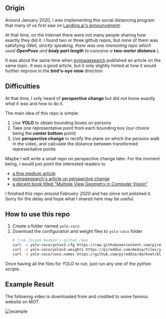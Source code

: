 ## Origin
Around January 2020, I was implementing this social distancing program that many of us first saw on [Landing.ai's announcement](https://landing.ai/landing-ai-creates-an-ai-tool-to-help-customers-monitor-social-distancing-in-the-workplace/).

At that time, on the Internet there were not many people sharing how exactly they did it. I found two or three github repos, but none of them was satisfying (_Well, strictly speaking, there was one interesting repo which used **OpenPose** and **body part length** to conceive a **two-meter distance**_.).

It was about the same time when [pyimagesearch](https://www.pyimagesearch.com/2020/06/01/opencv-social-distancing-detector/) published an article on the same topic. It was a good article, but it only slightly hinted at how it would further improve in the **bird's-eye view** direction 

## Difficulties
At that time, I only heard of **perspective change** but did not know exactly what it was and how to do it.

The main idea of this repo is simple:
01. Use **YOLO** to obtain bounding boxes on persons
02. Take one representative point from each bounding box (our choice being the **center bottom** point)
03. Use **perspective change** to rectify the plane on which the persons walk in the video, and calculate the distance between transformed representative points

Maybe I will write a small repo on perspective change later. For the moment being, I would just point the interested readers to
- [a fine medium article](https://medium.com/acmvit/how-to-project-an-image-in-perspective-view-of-a-background-image-opencv-python-d101bdf966bc)
- [pyimagesearch's article on perspective change](https://www.pyimagesearch.com/2014/08/25/4-point-opencv-getperspective-transform-example/)
- [a decent book titled "Multiple View Geometry in Computer Vision"](https://www.robots.ox.ac.uk/~vgg/hzbook/)

I finished this repo _around February 2020_ and has since not polished it. Sorry for the delay and hope what I shared here may be useful.


## How to use this repo
01. Create a folder named `yolo-coco`
02. Download the configuration and weight files to `yolo-coco` folder
    ```bash
    # from Joseph Redmon's github repo
    curl -o yolo-coco/yolov3.cfg https://raw.githubusercontent.com/pjreddie/darknet/master/cfg/yolov3.cfg
    curl -o yolo-coco/yolov3.weights https://pjreddie.com/media/files/yolov3.weights
    curl -o yolo-coco/coco.names https://github.com/pjreddie/darknet/blob/master/data/coco.names
    ```
Once having all the files for YOLO to run, just run any one of the python scripts.

## Example Result
The following video is downloaded from and credited to some famous website on MOT.
<br/>

![example](figs/example.gif "mot-video")


